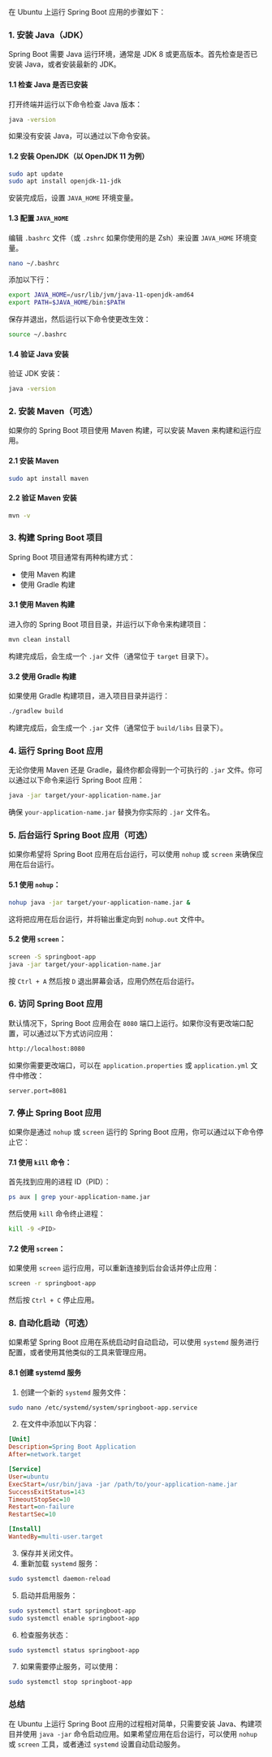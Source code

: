 在 Ubuntu 上运行 Spring Boot 应用的步骤如下：

### 1. **安装 Java（JDK）**

Spring Boot 需要 Java 运行环境，通常是 JDK 8 或更高版本。首先检查是否已安装 Java，或者安装最新的 JDK。

#### 1.1 检查 Java 是否已安装

打开终端并运行以下命令检查 Java 版本：

```bash
java -version
```

如果没有安装 Java，可以通过以下命令安装。

#### 1.2 安装 OpenJDK（以 OpenJDK 11 为例）

```bash
sudo apt update
sudo apt install openjdk-11-jdk
```

安装完成后，设置 `JAVA_HOME` 环境变量。

#### 1.3 配置 `JAVA_HOME`

编辑 `.bashrc` 文件（或 `.zshrc` 如果你使用的是 Zsh）来设置 `JAVA_HOME` 环境变量。

```bash
nano ~/.bashrc
```

添加以下行：

```bash
export JAVA_HOME=/usr/lib/jvm/java-11-openjdk-amd64
export PATH=$JAVA_HOME/bin:$PATH
```

保存并退出，然后运行以下命令使更改生效：

```bash
source ~/.bashrc
```

#### 1.4 验证 Java 安装

验证 JDK 安装：

```bash
java -version
```

### 2. **安装 Maven（可选）**

如果你的 Spring Boot 项目使用 Maven 构建，可以安装 Maven 来构建和运行应用。

#### 2.1 安装 Maven

```bash
sudo apt install maven
```

#### 2.2 验证 Maven 安装

```bash
mvn -v
```

### 3. **构建 Spring Boot 项目**

Spring Boot 项目通常有两种构建方式：

- 使用 Maven 构建
- 使用 Gradle 构建

#### 3.1 使用 Maven 构建

进入你的 Spring Boot 项目目录，并运行以下命令来构建项目：

```bash
mvn clean install
```

构建完成后，会生成一个 `.jar` 文件（通常位于 `target` 目录下）。

#### 3.2 使用 Gradle 构建

如果使用 Gradle 构建项目，进入项目目录并运行：

```bash
./gradlew build
```

构建完成后，会生成一个 `.jar` 文件（通常位于 `build/libs` 目录下）。

### 4. **运行 Spring Boot 应用**

无论你使用 Maven 还是 Gradle，最终你都会得到一个可执行的 `.jar` 文件。你可以通过以下命令来运行 Spring Boot 应用：

```bash
java -jar target/your-application-name.jar
```

确保 `your-application-name.jar` 替换为你实际的 `.jar` 文件名。

### 5. **后台运行 Spring Boot 应用（可选）**

如果你希望将 Spring Boot 应用在后台运行，可以使用 `nohup` 或 `screen` 来确保应用在后台运行。

#### 5.1 使用 `nohup`：

```bash
nohup java -jar target/your-application-name.jar &
```

这将把应用在后台运行，并将输出重定向到 `nohup.out` 文件中。

#### 5.2 使用 `screen`：

```bash
screen -S springboot-app
java -jar target/your-application-name.jar
```

按 `Ctrl + A` 然后按 `D` 退出屏幕会话，应用仍然在后台运行。

### 6. **访问 Spring Boot 应用**

默认情况下，Spring Boot 应用会在 `8080` 端口上运行。如果你没有更改端口配置，可以通过以下方式访问应用：

```bash
http://localhost:8080
```

如果你需要更改端口，可以在 `application.properties` 或 `application.yml` 文件中修改：

```properties
server.port=8081
```

### 7. **停止 Spring Boot 应用**

如果你是通过 `nohup` 或 `screen` 运行的 Spring Boot 应用，你可以通过以下命令停止它：

#### 7.1 使用 `kill` 命令：

首先找到应用的进程 ID（PID）：

```bash
ps aux | grep your-application-name.jar
```

然后使用 `kill` 命令终止进程：

```bash
kill -9 <PID>
```

#### 7.2 使用 `screen`：

如果使用 `screen` 运行应用，可以重新连接到后台会话并停止应用：

```bash
screen -r springboot-app
```

然后按 `Ctrl + C` 停止应用。

### 8. **自动化启动（可选）**

如果希望 Spring Boot 应用在系统启动时自动启动，可以使用 `systemd` 服务进行配置，或者使用其他类似的工具来管理应用。

#### 8.1 创建 systemd 服务

1. 创建一个新的 `systemd` 服务文件：

```bash
sudo nano /etc/systemd/system/springboot-app.service
```

2. 在文件中添加以下内容：

```ini
[Unit]
Description=Spring Boot Application
After=network.target

[Service]
User=ubuntu
ExecStart=/usr/bin/java -jar /path/to/your-application-name.jar
SuccessExitStatus=143
TimeoutStopSec=10
Restart=on-failure
RestartSec=10

[Install]
WantedBy=multi-user.target
```

3. 保存并关闭文件。
4. 重新加载 `systemd` 服务：

```bash
sudo systemctl daemon-reload
```

5. 启动并启用服务：

```bash
sudo systemctl start springboot-app
sudo systemctl enable springboot-app
```

6. 检查服务状态：

```bash
sudo systemctl status springboot-app
```

7. 如果需要停止服务，可以使用：

```bash
sudo systemctl stop springboot-app
```

### 总结

在 Ubuntu 上运行 Spring Boot 应用的过程相对简单，只需要安装 Java、构建项目并使用 `java -jar` 命令启动应用。如果希望应用在后台运行，可以使用 `nohup` 或 `screen` 工具，或者通过 `systemd` 设置自动启动服务。
